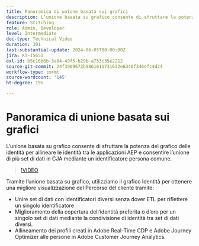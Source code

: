 ```yaml
---
title: Panoramica di unione basata sui grafici
description: L’unione basata su grafico consente di sfruttare la potenza del grafico delle identità per allineare le identità tra le applicazioni AEP e consentire l’unione di più set di dati in CJA mediante un identificatore persona comune.
feature: Stitching
role: Admin, Developer
level: Intermediate
doc-type: Technical Video
duration: 301
last-substantial-update: 2024-06-05T00:00:00Z
jira: KT-15651
exl-id: b5c16b6b-3a84-49f5-b29b-a753c35e2212
source-git-commit: 24f3909672b9861611731632e6346f346efc4d24
workflow-type: tm+mt
source-wordcount: '145'
ht-degree: 15%

---
```


# Panoramica di unione basata sui grafici

L’unione basata su grafico consente di sfruttare la potenza del grafico delle identità per allineare le identità tra le applicazioni AEP e consentire l’unione di più set di dati in CJA mediante un identificatore persona comune.

>[!VIDEO](https://video.tv.adobe.com/v/3429528/?learn=on)

Tramite l’unione basata su grafico, utilizziamo il grafico Identità per ottenere una migliore visualizzazione del Percorso del cliente tramite:

* Unire set di dati con identificatori diversi senza dover ETL per riflettere un singolo identificatore
* Miglioramento della copertura dell’identità preferita o d’oro per un singolo set di dati mediante la condivisione di identità tra set di dati diversi.
* Allineamento dei profili creati in Adobe Real-Time CDP e Adobe Journey Optimizer alle persone in Adobe Customer Journey Analytics.
